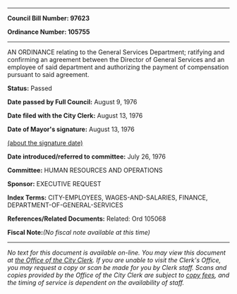 

********

**Council Bill Number: 97623**
   
**Ordinance Number: 105755**
********

 AN ORDINANCE relating to the General Services Department; ratifying and confirming an agreement between the Director of General Services and an employee of said department and authorizing the payment of compensation pursuant to said agreement.

**Status:** Passed
   
**Date passed by Full Council:** August 9, 1976
   
**Date filed with the City Clerk:** August 13, 1976
   
**Date of Mayor's signature:** August 13, 1976
   
[(about the signature date)](/~public/approvaldate.htm)
   
   
   
**Date introduced/referred to committee:** July 26, 1976
   
**Committee:** HUMAN RESOURCES AND OPERATIONS
   
**Sponsor:** EXECUTIVE REQUEST
   
   
**Index Terms:** CITY-EMPLOYEES, WAGES-AND-SALARIES, FINANCE, DEPARTMENT-OF-GENERAL-SERVICES

**References/Related Documents:** Related: Ord 105068

**Fiscal Note:**_(No fiscal note available at this time)_
********

_No text for this document is available on-line. You may view this document at [the Office of the City Clerk](http://www.seattle.gov/leg/clerk/contactUs.htm). If you are unable to visit the Clerk's Office, you may request a copy or scan be made for you by Clerk staff. Scans and copies provided by the Office of the City Clerk are subject to [copy fees](http://clerk.seattle.gov/~public/clerkfees.htm), and the timing of service is dependent on the availability of staff._

